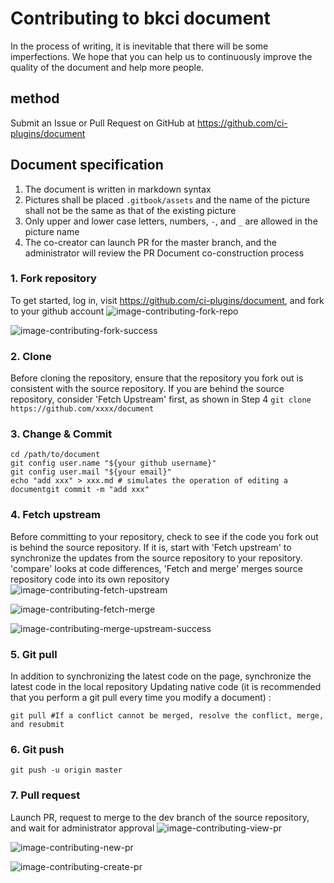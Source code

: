 # Contributing to bkci document

In the process of writing, it is inevitable that there will be some imperfections. We hope that you can help us to continuously improve the quality of the document and help more people.
## method
Submit an Issue or Pull Request on GitHub at https://github.com/ci-plugins/document
## Document specification
1. The document is written in markdown syntax
2. Pictures shall be placed `.gitbook/assets` and the name of the picture shall not be the same as that of the existing picture
3. Only upper and lower case letters, numbers, `-`, and `_` are allowed in the picture name
4. The co-creator can launch PR for the master branch, and the administrator will review the PR
Document co-construction process
### 1. Fork repository

To get started, log in, visit https://github.com/ci-plugins/document, and fork to your github account
![image-contributing-fork-repo](../.gitbook/assets/image-contributing-fork-repo.png)

![image-contributing-fork-success](../.gitbook/assets/image-contributing-fork-success.png)

### 2. Clone  

Before cloning the repository, ensure that the repository you fork out is consistent with the source repository. If you are behind the source repository, consider 'Fetch Upstream' first, as shown in Step 4
`git clone https://github.com/xxxx/document`

### 3. Change & Commit

```
cd /path/to/document
git config user.name "${your github username}"
git config user.mail "${your email}"
echo "add xxx" > xxx.md # simulates the operation of editing a documentgit commit -m "add xxx"
```

### 4. Fetch upstream

Before committing to your repository, check to see if the code you fork out is behind the source repository. If it is, start with 'Fetch upstream' to synchronize the updates from the source repository to your repository. 'compare' looks at code differences, 'Fetch and merge' merges source repository code into its own repository
![image-contributing-fetch-upstream](../.gitbook/assets/image-contributing-fetch-upstream.png)

![image-contributing-fetch-merge](../.gitbook/assets/image-contributing-fetch-merge.png)

![image-contributing-merge-upstream-success](../.gitbook/assets/image-contributing-merge-upstream-success.png)


### 5. Git pull

In addition to synchronizing the latest code on the page, synchronize the latest code in the local repository
Updating native code (it is recommended that you perform a git pull every time you modify a document) :
```
git pull #If a conflict cannot be merged, resolve the conflict, merge, and resubmit
```

### 6. Git push

```
git push -u origin master
```

### 7. Pull request

Launch PR, request to merge to the dev branch of the source repository, and wait for administrator approval
![image-contributing-view-pr](../.gitbook/assets/image-contributing-view-pr.png)

![image-contributing-new-pr](../.gitbook/assets/image-contributing-new-pr.png)

![image-contributing-create-pr](../.gitbook/assets/image-contributing-create-pr.png)